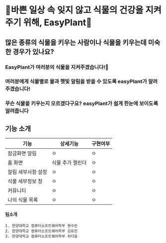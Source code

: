 # 🌱바쁜 일상 속 잊지 않고 식물의 건강을 지켜주기 위해, EasyPlant🌱

## 많은 종류의 식물을 키우는 사람이나 식물을 키우는데 미숙한 경우가 있나요?

### EasyPlant가 여러분의 식물을 지켜주겠습니다!💚



### 여러분에게 식물별로 물과 햇빛 알림을 받을 수 있도록 easyPlant가 알려주겠습니다!

### 무슨 식물을 키우는지 모르겠다구요? easyPlant가 쉽게 한눈에 보이도록 알려줍니다
 
 ## 기능 소개
|기능|상세기능|구현여부|
|---|---|---|
|잠금화면 알림|ㅇ|ㅇ|
|홈 화면|식물 추가  캘린더  |ㅇ|
|알림 세부사항 설정|ㅇ|ㅇ|
|식물 세부정보 창|ㅇ|ㅇ|
|커뮤니티|ㅇ|ㅇ|
|나의 식물 목록|ㅇ|ㅇ|


#### 팀소개
	1. 한양대학교 컴퓨터소프트웨어학부 현수빈
	2. 한양대학교 컴퓨터소프트웨어학부 김유진
	3. 한양대학교 컴퓨터소프트웨어학부 차다윤
